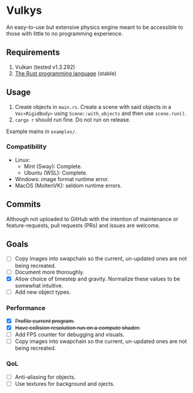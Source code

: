 # Vulkys

An easy-to-use but extensive physics engine meant to be accessible to those with little to no programming experience.

## Requirements

1. Vulkan (tested v1.3.292)
2. [The Rust programming language](https://www.rust-lang.org/) (stable)

## Usage

1. Create objects in `main.rs`. Create a scene with said objects in a `Vec<RigidBody>` using `Scene::with_objects` and then use `scene.run()`.
2. `cargo r` should run fine. Do not run on release.

Example mains in `examples/`.

### Compatibility
- Linux:
  - Mint (Sway): Complete.
  - Ubuntu (WSL): Complete.
- Windows: image format runtime error.
- MacOS (MoltenVK): seldom runtime errors.

## Commits

Although not uploaded to GitHub with the intention of maintenance or feature-requests, pull requests (PRs) and issues are welcome.

## Goals
- [ ] Copy images into swapchain so the current, un-updated ones are not being recreated.
- [ ] Document more thoroughly.
- [x] Allow choice of timestep and gravity. Normalize these values to be somewhat intuitive.
- [ ] Add new object types.

### Performance
- [x] ~~Profile current program.~~
- [x] ~~Have collision resolution run on a compute shader.~~
- [ ] Add FPS counter for debugging and visuals.
- [ ] Copy images into swapchain so the current, un-updated ones are not being recreated.

### QoL
- [ ] Anti-aliasing for objects.
- [ ] Use textures for background and ojects.
